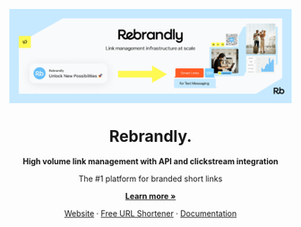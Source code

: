 <p align="center">
  <img src="github.png" alt="Rebrandly" />
</p>

<h1 align="center">Rebrandly.</h1>

<p align="center">
  <strong>High volume link management with API and clickstream integration</strong>
</p>

<p align="center">
  The #1 platform for branded short links
</p>

<p align="center">
  <a href="https://www.rebrandly.com/"><strong>Learn more »</strong></a>
</p>

<p align="center">
  <a href="https://www.rebrandly.com/">Website</a>
  ·
  <a href="https://free-url-shortener.rb.gy/">Free URL Shortener</a>
  ·
  <a href="https://developers.rebrandly.com/">Documentation</a>
</p>
